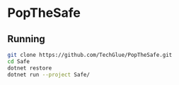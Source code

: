 # PopTheSafe

## Running 

```bash
git clone https://github.com/TechGlue/PopTheSafe.git
cd Safe
dotnet restore
dotnet run --project Safe/
```

